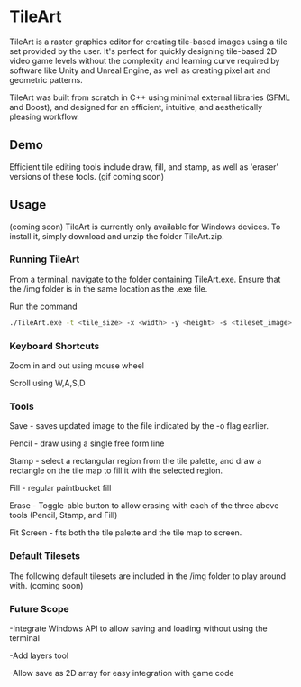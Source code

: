 # TileArt

TileArt is a raster graphics editor for creating tile-based images using a tile set provided by the user. It's perfect for quickly designing tile-based 2D video game levels without the complexity and learning curve required by software like Unity and Unreal Engine, as well as creating pixel art and geometric patterns.

TileArt was built from scratch in C++ using minimal external libraries (SFML and Boost), and designed for an efficient, intuitive, and aesthetically pleasing workflow. 

## Demo

Efficient tile editing tools include draw, fill, and stamp, as well as 'eraser' versions of these tools.
(gif coming soon)


## Usage

(coming soon)
TileArt is currently only available for Windows devices. To install it, simply download and unzip the folder TileArt.zip.

### Running TileArt
From a terminal, navigate to the folder containing TileArt.exe. Ensure that the /img folder is in the same location as the .exe file. 

Run the command
```bash
./TileArt.exe -t <tile_size> -x <width> -y <height> -s <tileset_image> -o <output_image>
```

### Keyboard Shortcuts
Zoom in and out using mouse wheel

Scroll using W,A,S,D

### Tools
Save - saves updated image to the file indicated by the -o flag earlier.

Pencil - draw using a single free form line

Stamp - select a rectangular region from the tile palette, and draw a rectangle on the tile map to fill it with the selected region.

Fill - regular paintbucket fill

Erase - Toggle-able button to allow erasing with each of the three above tools (Pencil, Stamp, and Fill)

Fit Screen - fits both the tile palette and the tile map to screen.

### Default Tilesets
The following default tilesets are included in the /img folder to play around with.
(coming soon)

### Future Scope
-Integrate Windows API to allow saving and loading without using the terminal

-Add layers tool

-Allow save as 2D array for easy integration with game code
